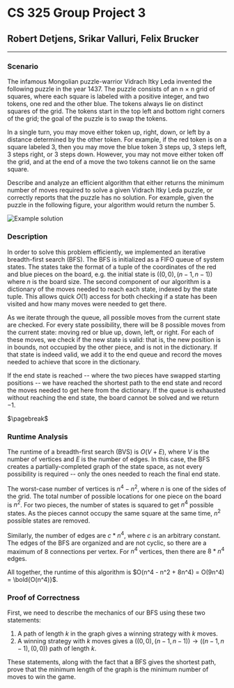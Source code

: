 # CS 325 Group Project 3

## Robert Detjens, Srikar Valluri, Felix Brucker

---

### Scenario

The infamous Mongolian puzzle-warrior Vidrach Itky Leda invented the following puzzle in the year 1437. The puzzle consists of an n × n grid of squares, where each square is labeled with a positive integer, and two tokens, one red and the other blue. The tokens always lie on distinct squares of the grid. The tokens start in the top left and bottom right corners of the grid; the goal of the puzzle is to swap the tokens.

In a single turn, you may move either token up, right, down, or left by a distance determined by the other token. For example, if the red token is on a square labeled 3, then you may move the blue token 3 steps up, 3 steps left, 3 steps right, or 3 steps down. However, you may not move either token off the grid, and at the end of a move the two tokens cannot lie on the same square.

Describe and analyze an efficient algorithm that either returns the minimum number of moves required to solve a given Vidrach Itky Leda puzzle, or correctly reports that the puzzle has no solution. For example, given the puzzle in the following figure, your algorithm would return the number 5.

![Example solution](https://i.imgur.com/VKQmTva.png)

### Description

In order to solve this problem efficiently, we implemented an iterative breadth-first search (BFS). The BFS is initialized as a FIFO queue of system states. The states take the format of a tuple of the coordinates of the red and blue pieces on the board, e.g. the initial state is $((0,0), (n-1, n-1))$ where $n$ is the board size. The second component of our algorithm is a dictionary of the moves needed to reach each state, indexed by the state tuple. This allows quick $O(1)$ access for both checking if a state has been visited and how many moves were needed to get there.

As we iterate through the queue, all possible moves from the current state are checked. For every state possibility, there will be 8 possible moves from the current state: moving red or blue up, down, left, or right. For each of these moves, we check if the new state is valid: that is, the new position is in bounds, not occupied by the other piece, and is not in the dictionary. If that state is indeed valid, we add it to the end queue and record the moves needed to achieve that score in the dictionary.

If the end state is reached -- where the two pieces have swapped starting positions -- we have reached the shortest path to the end state and record the moves needed to get here from the dictionary. If the queue is exhausted without reaching the end state, the board cannot be solved and we return $-1$.

$\pagebreak$

### Runtime Analysis

The runtime of a breadth-first search (BVS) is $O(V + E)$, where $V$ is the number of vertices and $E$ is the number of edges. In this case, the BFS creates a partially-completed graph of the state space, as not every possibility is required -- only the ones needed to reach the final end state. 

The worst-case number of vertices is $n^4 - n^2$, where $n$ is one of the sides of the grid. The total number of possible locations for one piece on the board is $n^2$. For two pieces, the number of states is squared to get $n^4$ possible states. As the pieces cannot occupy the same square at the same time, $n^2$ possible states are removed. 

Similarly, the number of edges are $c * n^4$, where $c$ is an arbitrary constant. The edges of the BFS are organized and are not cyclic, so there are a maximum of 8 connections per vertex. For $n^4$ vertices, then there are $8 * n^4$ edges.

All together, the runtime of this algorithm is $O(n^4 - n^2 + 8n^4) = O(9n^4) = \bold{O(n^4)}$.

### Proof of Correctness

First, we need to describe the mechanics of our BFS using these two statements:

1) A path of length $k$ in the graph gives a winning strategy with $k$ moves.
2) A winning strategy with $k$ moves gives a $((0,0), (n-1,n-1)) \rightarrow ((n-1,n-1), (0,0))$ path of length $k$.

These statements, along with the fact that a BFS gives the shortest path, prove that the minimum length of the graph is the minimum number of moves to win the game.
